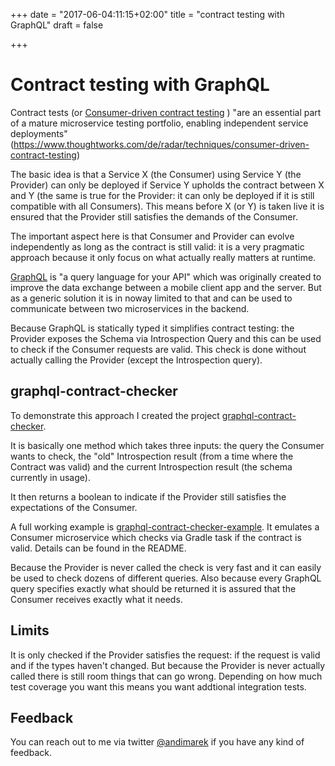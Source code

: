 +++
date = "2017-06-04:11:15+02:00"
title = "contract testing with GraphQL"
draft = false

+++

# Contract testing with GraphQL

Contract tests (or [Consumer-driven contract testing](https://www.martinfowler.com/articles/consumerDrivenContracts.html) ) 
"are an essential part of a mature microservice testing portfolio, enabling independent service deployments" 
(https://www.thoughtworks.com/de/radar/techniques/consumer-driven-contract-testing)

The basic idea is that a Service X (the Consumer) using Service Y (the Provider) can only be deployed if Service Y upholds the contract
between X and Y (the same is true for the Provider: it can only be deployed if it is still compatible with all Consumers). 
This means before X (or Y) is taken live it is ensured that the Provider still satisfies the demands of the Consumer. 

The important aspect here is that Consumer and Provider can evolve independently as long as the contract is still valid: it is
a very pragmatic approach because it only focus on what actually really matters at runtime.


[GraphQL](http://graphql.org) is "a query language for your API" which was originally created to improve the data exchange between a 
mobile client app and the server. But as a generic solution it is in noway limited to that and can be used to communicate between two
microservices in the backend.  

Because GraphQL is statically typed it simplifies contract testing: the Provider exposes the Schema via Introspection Query
and this can be used to check if the Consumer requests are valid. This check is done without actually calling the Provider (except the Introspection query).


## graphql-contract-checker

To demonstrate this approach I created the project [graphql-contract-checker](https://github.com/andimarek/graphql-contract-checker).

It is basically one method which takes three inputs: the query the Consumer wants to check, the "old" Introspection result 
(from a time where the Contract was valid) and the current Introspection result (the schema currently in usage).

It then returns a boolean to indicate if the Provider still satisfies the expectations of the Consumer.

A full working example is [graphql-contract-checker-example](https://github.com/andimarek/graphql-contract-checker-example).
It emulates a Consumer microservice which checks via Gradle task if the contract is valid. Details can be found in the README.


Because the Provider is never called the check is very fast and it can easily be used to check dozens of different queries.
Also because every GraphQL query specifies exactly what should be returned it is assured that the Consumer receives exactly what it needs. 


## Limits

It is only checked if the Provider satisfies the request: if the request is valid and if the types haven't changed. But because the 
Provider is never actually called there is still room things that can go wrong. Depending on how much test coverage you want this means
you want addtional integration tests. 


## Feedback

You can reach out to me via twitter [@andimarek](https://github.com/andimarek/graphql-contract-checker-example) if you have any kind of 
feedback.
